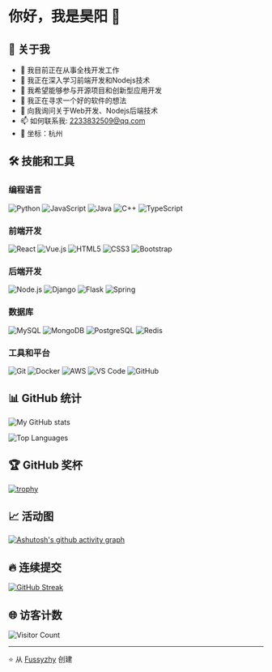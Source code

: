 # 你好，我是昊阳 👋

## 🚀 关于我

- 🔭 我目前正在从事全栈开发工作
- 🌱 我正在深入学习前端开发和Nodejs技术
- 👯 我希望能够参与开源项目和创新型应用开发
- 🤔 我正在寻求一个好的软件的想法
- 💬 向我询问关于Web开发、Nodejs后端技术
- 📫 如何联系我: 2233832509@qq.com
- 📍 坐标：杭州

## 🛠️ 技能和工具

### 编程语言

![Python](https://img.shields.io/badge/-Python-3776AB?style=flat-square&logo=python&logoColor=white)
![JavaScript](https://img.shields.io/badge/-JavaScript-F7DF1E?style=flat-square&logo=javascript&logoColor=black)
![Java](https://img.shields.io/badge/-Java-007396?style=flat-square&logo=java&logoColor=white)
![C++](https://img.shields.io/badge/-C++-00599C?style=flat-square&logo=c%2B%2B&logoColor=white)
![TypeScript](https://img.shields.io/badge/-TypeScript-3178C6?style=flat-square&logo=typescript&logoColor=white)

### 前端开发

![React](https://img.shields.io/badge/-React-61DAFB?style=flat-square&logo=react&logoColor=black)
![Vue.js](https://img.shields.io/badge/-Vue.js-4FC08D?style=flat-square&logo=vue.js&logoColor=white)
![HTML5](https://img.shields.io/badge/-HTML5-E34F26?style=flat-square&logo=html5&logoColor=white)
![CSS3](https://img.shields.io/badge/-CSS3-1572B6?style=flat-square&logo=css3&logoColor=white)
![Bootstrap](https://img.shields.io/badge/-Bootstrap-7952B3?style=flat-square&logo=bootstrap&logoColor=white)

### 后端开发

![Node.js](https://img.shields.io/badge/-Node.js-339933?style=flat-square&logo=node.js&logoColor=white)
![Django](https://img.shields.io/badge/-Django-092E20?style=flat-square&logo=django&logoColor=white)
![Flask](https://img.shields.io/badge/-Flask-000000?style=flat-square&logo=flask&logoColor=white)
![Spring](https://img.shields.io/badge/-Spring-6DB33F?style=flat-square&logo=spring&logoColor=white)

### 数据库

![MySQL](https://img.shields.io/badge/-MySQL-4479A1?style=flat-square&logo=mysql&logoColor=white)
![MongoDB](https://img.shields.io/badge/-MongoDB-47A248?style=flat-square&logo=mongodb&logoColor=white)
![PostgreSQL](https://img.shields.io/badge/-PostgreSQL-336791?style=flat-square&logo=postgresql&logoColor=white)
![Redis](https://img.shields.io/badge/-Redis-DC382D?style=flat-square&logo=redis&logoColor=white)

### 工具和平台

![Git](https://img.shields.io/badge/-Git-F05032?style=flat-square&logo=git&logoColor=white)
![Docker](https://img.shields.io/badge/-Docker-2496ED?style=flat-square&logo=docker&logoColor=white)
![AWS](https://img.shields.io/badge/-AWS-232F3E?style=flat-square&logo=amazon-aws&logoColor=white)
![VS Code](https://img.shields.io/badge/-VS%20Code-007ACC?style=flat-square&logo=visual-studio-code&logoColor=white)
![GitHub](https://img.shields.io/badge/-GitHub-181717?style=flat-square&logo=github&logoColor=white)

## 📊 GitHub 统计

![My GitHub stats](https://github-readme-stats.vercel.app/api?username=xiaoming&show_icons=true&theme=radical)

![Top Languages](https://github-readme-stats.vercel.app/api/top-langs/?username=xiaoming&layout=compact&theme=radical)

## 🏆 GitHub 奖杯

[![trophy](https://github-profile-trophy.vercel.app/?username=xiaoming&theme=onedark)](https://github.com/ryo-ma/github-profile-trophy)

## 📈 活动图

[![Ashutosh's github activity graph](https://github-readme-activity-graph.cyclic.app/graph?username=xiaoming&theme=dracula)](https://github.com/ashutosh00710/github-readme-activity-graph)

## 🔥 连续提交

[![GitHub Streak](https://github-readme-streak-stats.herokuapp.com/?user=xiaoming&theme=dark)](https://git.io/streak-stats)

## 🌐 访客计数

![Visitor Count](https://profile-counter.glitch.me/Fussyzhy/count.svg)

---

⭐️ 从 [Fussyzhy](https://github.com/Fussyzhy) 创建
